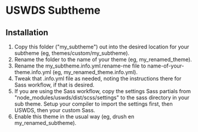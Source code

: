 # USWDS Subtheme

## Installation

1. Copy this folder ("my_subtheme") out into the desired location for your subtheme (eg, themes/custom/my_subtheme).
2. Rename the folder to the name of your theme (eg, my_renamed_theme).
3. Rename the my_subtheme.info.yml.rename-me file to name-of-your-theme.info.yml (eg, my_renamed_theme.info.yml).
4. Tweak that .info.yml file as needed, noting the instructions there for Sass workflow, if that is desired.
5. If you are using the Sass workflow, copy the settings Sass partials from "node_modules/uswds/dist/scss/settings" to the sass directory in your sub theme. Setup your compiler to import the settings first, then USWDS, then your custom Sass.
6. Enable this theme in the usual way (eg, drush en my_renamed_subtheme).

